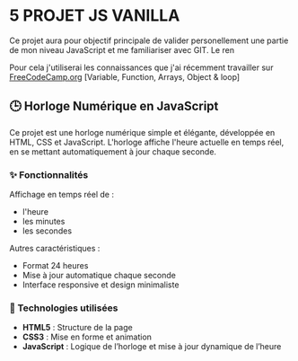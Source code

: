 # 5 PROJET JS VANILLA


Ce projet aura pour objectif principale de valider personellement une partie de mon niveau JavaScript et me familiariser avec GIT.
Le ren

Pour cela j'utiliserai les connaissances que j'ai récemment travailler sur [FreeCodeCamp.org](https://www.freecodecamp.org/) [Variable, Function, Arrays, Object & loop]



## 🕒 Horloge Numérique en JavaScript

Ce projet est une horloge numérique simple et élégante, développée en HTML, CSS et JavaScript. L'horloge affiche l'heure actuelle en temps réel, en se mettant automatiquement à jour chaque seconde.

### ✨ Fonctionnalités

Affichage en temps réel de :
- l'heure  
- les minutes  
- les secondes  

Autres caractéristiques :
- Format 24 heures  
- Mise à jour automatique chaque seconde  
- Interface responsive et design minimaliste

### 🔧 Technologies utilisées

- **HTML5** : Structure de la page  
- **CSS3** : Mise en forme et animation  
- **JavaScript** : Logique de l’horloge et mise à jour dynamique de l’heure

  





